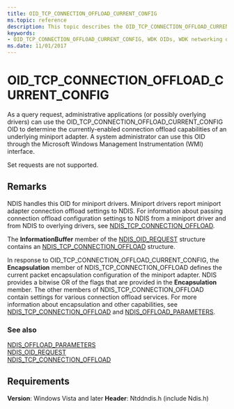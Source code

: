 ```yaml
---
title: OID_TCP_CONNECTION_OFFLOAD_CURRENT_CONFIG
ms.topic: reference
description: This topic describes the OID_TCP_CONNECTION_OFFLOAD_CURRENT_CONFIG object identifier (OID). 
keywords:
- OID_TCP_CONNECTION_OFFLOAD_CURRENT_CONFIG, WDK OIDs, WDK networking object identifiers, WDK networking OIDs
ms.date: 11/01/2017
---
```


# OID_TCP_CONNECTION_OFFLOAD_CURRENT_CONFIG

As a query request, administrative applications (or possibly overlying drivers) can use the OID_TCP_CONNECTION_OFFLOAD_CURRENT_CONFIG OID to determine the currently-enabled connection offload capabilities of an underlying miniport adapter. A system administrator can use this OID through the Microsoft Windows Management Instrumentation (WMI) interface.

Set requests are not supported.

## Remarks

NDIS handles this OID for miniport drivers. Miniport drivers report miniport adapter connection offload settings to NDIS. For information about passing connection offload configuration settings to NDIS from a miniport driver and from NDIS to overlying drivers, see [NDIS_TCP_CONNECTION_OFFLOAD](/windows-hardware/drivers/ddi/ntddndis/ns-ntddndis-_ndis_tcp_connection_offload).

The **InformationBuffer** member of the [NDIS_OID_REQUEST](/windows-hardware/drivers/ddi/oidrequest/ns-oidrequest-ndis_oid_request) structure contains an [NDIS_TCP_CONNECTION_OFFLOAD](/windows-hardware/drivers/ddi/ntddndis/ns-ntddndis-_ndis_tcp_connection_offload) structure.

In response to OID_TCP_CONNECTION_OFFLOAD_CURRENT_CONFIG, the **Encapsulation** member of NDIS_TCP_CONNECTION_OFFLOAD defines the current packet encapsulation configuration of the miniport adapter. NDIS provides a bitwise OR of the flags that are provided in the **Encapsulation** member. The other members of NDIS_TCP_CONNECTION_OFFLOAD contain settings for various connection offload services. For more information about encapsulation and other capabilities, see [NDIS_TCP_CONNECTION_OFFLOAD](/windows-hardware/drivers/ddi/ntddndis/ns-ntddndis-_ndis_tcp_connection_offload) and [NDIS_OFFLOAD_PARAMETERS](/windows-hardware/drivers/ddi/ntddndis/ns-ntddndis-_ndis_offload_parameters).


### See also

[NDIS_OFFLOAD_PARAMETERS](/windows-hardware/drivers/ddi/ntddndis/ns-ntddndis-_ndis_offload_parameters)  
[NDIS_OID_REQUEST](/windows-hardware/drivers/ddi/oidrequest/ns-oidrequest-ndis_oid_request)  
[NDIS_TCP_CONNECTION_OFFLOAD](/windows-hardware/drivers/ddi/ntddndis/ns-ntddndis-_ndis_tcp_connection_offload)

## Requirements

**Version**: Windows Vista and later
**Header**: Ntddndis.h (include Ndis.h)
